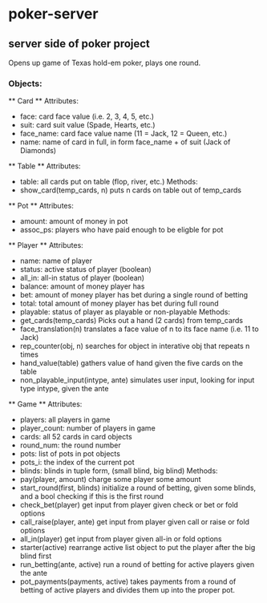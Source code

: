 # poker-server
## server side of poker project

Opens up game of Texas hold-em poker, plays one round.

### Objects:
** Card **
Attributes:
 - face: card face value (i.e. 2, 3, 4, 5, etc.)
 - suit: card suit value (Spade, Hearts, etc.)
 - face_name: card face value name (11 = Jack, 12 = Queen, etc.)
 - name: name of card in full, in form face_name + of suit (Jack of Diamonds)

** Table **
Attributes:
 - table: all cards put on table (flop, river, etc.)
Methods:
 - show_card(temp_cards, n)
    puts n cards on table out of temp_cards

** Pot **
Attributes:
 - amount: amount of money in pot
 - assoc_ps: players who have paid enough to be eligble for pot

** Player **
Attributes:
 - name: name of player
 - status: active status of player (boolean)
 - all_in: all-in status of player (boolean)
 - balance: amount of money player has
 - bet: amount of money player has bet during a single round of betting
 - total: total amount of money player has bet during full round
 - playable: status of player as playable or non-playable
Methods:
 - get_cards(temp_cards)
    Picks out a hand (2 cards) from temp_cards
 - face_translation(n)
    translates a face value of n to its face name (i.e. 11 to Jack)
 - rep_counter(obj, n)
    searches for object in interative obj that repeats n times
 - hand_value(table)
    gathers value of hand given the five cards on the table
 - non_playable_input(intype, ante)
    simulates user input, looking for input type intype, given the ante

** Game **
Attributes:
 - players: all players in game
 - player_count: number of players in game
 - cards: all 52 cards in card objects
 - round_num: the round number
 - pots: list of pots in pot objects
 - pots_i: the index of the current pot
 - blinds: blinds in tuple form, (small blind, big blind)
Methods:
 - pay(player, amount)
    charge some player some amount
 - start_round(first, blinds)
    initialize a round of betting, given some blinds, and a bool checking if this is the first round
 - check_bet(player)
    get input from player given check or bet or fold options
 - call_raise(player, ante)
    get input from player given call or raise or fold options
 - all_in(player)
    get input from player given all-in or fold options
 - starter(active)
    rearrange active list object to put the player after the big blind first
 - run_betting(ante, active)
    run a round of betting for active players given the ante
 - pot_payments(payments, active)
    takes payments from a round of betting of active players and divides them up into the proper pot.

